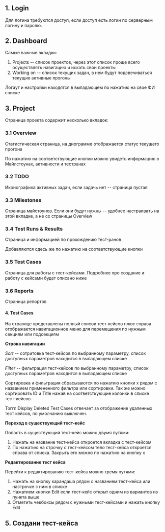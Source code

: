# 


## 1. Login

Для логина требуются доступ, если доступ есть логин по серверным логину и паролю.

## 2. Dashboard

Самые важные вкладки:

1. Projects -- список проектов, через этот список проще всего осуществлять навигацию и искать свои проекты
2. Working on -- список текущих задач, в нем будут подсвечиваться текущие активные прогоны

Логаут и настройки находятся в выпадающем по нажатию на свое ФИ списке

## 3. Project

Страница проекта содержит несколько вкладок:

### 3.1 Overview

Статистическая страница, на диограмме отображается статус текущего прогона

По нажатию на соответствующие кнопки можно увидеть информацию о Майлстоунах, активности и тестранах

### 3.2 TODO

Иконографика активных задач, если задачь нет -- страница пустая

### 3.3 Milestones

Страница майстоунов. Если они будут нужны -- удобнее настраивать на этой вкладке, а не со страницы Overview

### 3.4 Test Runs & Results

Страница и информацией по прохождению тест-ранов

Добавляются сдесь же по нажатию на соответствующие кнопки 

### 3.5 Test Cases 

Страница для работы с тест-кейсами. Подробнее про создание и работу с кейсами будет описано ниже

### 3.6 Reports

Страница репортов

#### 4. Test Cases

На странице представлены полный список тест-кейсов плюс справа отображается навигационное меню для перемещения по нужным секциям или подсекциям

**Строка навигации**

*Sort* -- сотритовка тест-кейсов по выбранному параметру, список доступных параметров находится в выпадающем списке

*Filter* -- фильтрация тест-кейсов по выбранному параметру, список доступных параметров находится в выпадающем списке

Сортировка и фильтрация сбрасываются по нажатию кнопки х рядом с названием примененного фильтра или сортировки. Так же можно сортировать ID и Title нажав на соответсткующие колонки в списке тест-кейсов.

Тоггл Display Deleted Test Cases отвечает за отображение удаленных тест кейсов, по умолчанию выключен.

**Переход в существующий тест-кейс**

Попасть в существующий тест-кейс можно двумя путями:

1. Нажать на название тест-кейса откроется вкладка с тест-кейсом
2. По нажатию на строчку с тест-кейсом тело тест-кейса откроется справа от списка. Закрыть его можно по нажатию на кнопку х

**Редактирование тест кейса**

Перейти к редактированию тест-кейса можно тремя путями:

1. Нажать на кнопку карандаша рядом с названием тест-кейса или настрочке с ним в списке
2. Нажатием кнопки Edit если тест-кейс открыт одним из вариантов из пункта выше
3. Отметить чекбоксы рядом с нужными тест-кейсами и нажать кнопку Edit

## 5. Создани тест-кейса
